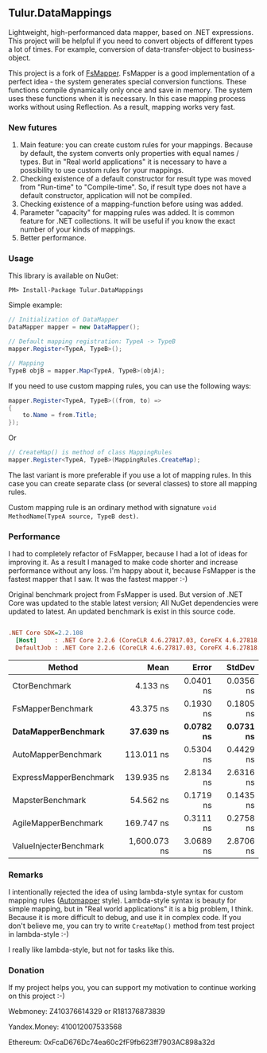 ## Tulur.DataMappings
Lightweight, high-performanced data mapper, based on .NET expressions. This project will be helpful if you need to convert objects of different types a lot of times. For example, conversion of data-transfer-object to business-object.

This project is a fork of [FsMapper](https://github.com/FSou1/FsMapper). FsMapper is a good implementation of a perfect idea - the system generates special conversion functions. These functions compile dynamically only once and save in memory. The system uses these functions when it is necessary. In this case mapping process works without using Reflection. As a result, mapping works very fast.

### New futures 
1.	Main feature: you can create custom rules for your mappings. Because by default, the system converts only properties with equal names / types. But in "Real world applications" it is necessary to have a possibility to use custom rules for your mappings. 
2.	Checking existence of a default constructor for result type was moved from "Run-time" to "Compile-time". So, if result type does not have a default constructor, application will not be compiled.
3.	Checking existence of a mapping-function before using was added.
4.	Parameter "capacity" for mapping rules was added. It is common feature for .NET collections. It will be useful if you know the exact number of your kinds of mappings.
5.	Better performance.

### Usage

This library is available on NuGet:

`PM> Install-Package Tulur.DataMappings`

Simple example:

```C#
// Initialization of DataMapper
DataMapper mapper = new DataMapper(); 

// Default mapping registration: TypeA -> TypeB
mapper.Register<TypeA, TypeB>();

// Mapping
TypeB objB = mapper.Map<TypeA, TypeB>(objA);
```

If you need to use custom mapping rules, you can use the following ways:

```C#
mapper.Register<TypeA, TypeB>((from, to) =>
{
    to.Name = from.Title;
});
```

Or

```C#
// CreateMap() is method of class MappingRules
mapper.Register<TypeA, TypeB>(MappingRules.CreateMap);
```

The last variant is more preferable if you use a lot of mapping rules. In this case you can create separate class (or several classes) to store all mapping rules.

Custom mapping rule is an ordinary method with signature `void MethodName(TypeA source, TypeB dest)`.

### Performance
I had to completely refactor of FsMapper, because I had a lot of ideas for improving it. As a result I managed to make code shorter and increase performance without any loss. I'm happy about it, because FsMapper is the fastest mapper that I saw. It was the fastest mapper :-)

Original benchmark project from FsMapper is used. But version of .NET Core was updated to the stable latest version; All NuGet dependencies were updated to latest. An updated benchmark is exist in this source code.

``` ini

.NET Core SDK=2.2.108
  [Host]     : .NET Core 2.2.6 (CoreCLR 4.6.27817.03, CoreFX 4.6.27818.02), 64bit RyuJIT
  DefaultJob : .NET Core 2.2.6 (CoreCLR 4.6.27817.03, CoreFX 4.6.27818.02), 64bit RyuJIT
```
|                 Method |         Mean |     Error |    StdDev |
|----------------------- |-------------:|----------:|----------:|
|          CtorBenchmark |     4.133 ns | 0.0401 ns | 0.0356 ns |
|      FsMapperBenchmark |    43.375 ns | 0.1930 ns | 0.1805 ns |
|    **DataMapperBenchmark** |    **37.639 ns** | **0.0782 ns** | **0.0731 ns** |
|    AutoMapperBenchmark |   113.011 ns | 0.5304 ns | 0.4429 ns |
| ExpressMapperBenchmark |   139.935 ns | 2.8134 ns | 2.6316 ns |
|       MapsterBenchmark |    54.562 ns | 0.1719 ns | 0.1435 ns |
|   AgileMapperBenchmark |   169.747 ns | 0.3111 ns | 0.2758 ns |
| ValueInjecterBenchmark | 1,600.073 ns | 3.0689 ns | 2.8706 ns |

### Remarks
I intentionally rejected the idea of using lambda-style syntax for custom mapping rules ([Automapper]( https://github.com/AutoMapper/AutoMapper) style). Lambda-style syntax is beauty for simple mapping, but in "Real world applications" it is a big problem, I think. Because it is more difficult to debug, and use it in complex code. If you don't believe me, you can try to write `CreateMap()` method from test project in lambda-style :-)

I really like lambda-style, but not for tasks like this.


### Donation
If my project helps you, you can support my motivation to continue working on this project :-)

Webmoney: Z410376614329 or R181376873839

Yandex.Money: 410012007533568

Ethereum: 0xFcaD676Dc74ea60c2fF9fb623ff7903AC898a32d
